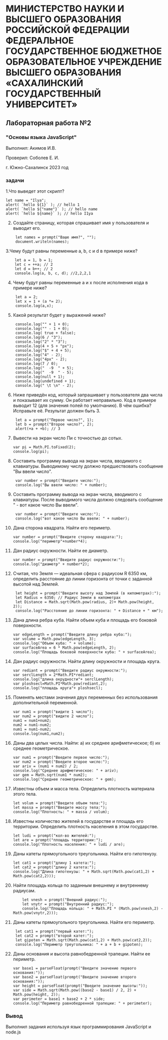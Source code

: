 # МИНИСТЕРСТВО НАУКИ И ВЫСШЕГО ОБРАЗОВАНИЯ РОССИЙСКОЙ ФЕДЕРАЦИИ ФЕДЕРАЛЬНОЕ ГОСУДАРСТВЕННОЕ БЮДЖЕТНОЕ ОБРАЗОВАТЕЛЬНОЕ УЧРЕЖДЕНИЕ ВЫСШЕГО ОБРАЗОВАНИЯ «САХАЛИНСКИЙ ГОСУДАРСТВЕННЫЙ УНИВЕРСИТЕТ»

## Лабораторная работа №2

### "Основы языка JavaScript"

Выполнил: Акимов И.В.

Проверил: Соболев Е. И.

г. Южно-Сахалинск
2023 год

### задачи
1.Что выведет этот скрипт?

    let name = "Ilya";
    alert( `hello ${1}` ); // hello 1
    alert( `hello ${"name"}` ); // hello name
    alert( `hello ${name}` ); // hello I1ya

2. Создайте страницу, которая спрашивает имя у пользователя и выводит его.

        let names = prompt("Ваше имя?", "");    
        document.writeln(names);
   
3.Чему будут равны переменные a, b, c и d в примере ниже?

        let a = 1, b = 1;
        let c = ++a; // 2
        let d = b++; // 2
        console.log(a, b, c, d); //2,2,2,1


4. Чему будут равны переменные a и x после исполнения кода в примере ниже?

        let a = 2;
        let x = 1 + (a *= 2);
        console.log(a,x);

5. Какой результат будет у выражений ниже?

        console.log("" + 1 + 0);
        console.log("" - 1 + 0);
        console.log( true + false);
        console.log(6 / "3");
        console.log("2" * "3");
        console.log(4 + 5 + "px");
        console.log("$" + 4 + 5);
        console.log("4" - 2);
        console.log("4px" - 2);
        console.log(7 / 0);
        console.log("  -9  " + 5);
        console.log("  -9  " - 5);
        console.log(null + 1);
        console.log(undefined + 1);
        console.log(" \t \n" - 2);

6. Ниже приведён код, который запрашивает у пользователя два числа и показывает их сумму. Он работает неправильно. Код в примере выводит 12 (для значения полей по умолчанию). В чём ошибка? Исправьте её. Результат должен быть 3.

        let a = prompt("Первое число?", 1);
        let b = prompt("Второе число?", 2);
        alert(+a + +b); // 3

7.  Вывести на экран число Пи с точностью до сотых.

        var pi = Math.PI.toFixed(2);
        console.log(pi);

8. Составить программу вывода на экран числа, вводимого с клавиатуры. Выводимому числу должно предшествовать сообщение "Вы ввели число".

        var number = prompt("Введите число:");
        console.log("Вы ввели число: " + number);

9. Составить программу вывода на экран числа, вводимого с клавиатуры. После выводимого числа должно следовать сообщение " - вот какое число Вы ввели".

        var number = prompt("Введите число:");
        console.log("вот какое число Вы ввели: " + number);
      
10. Дана сторона квадрата. Найти его периметр.

        var number = prompt("Ввидите сторону квадрата:");
        console.log("периметр"+number*4);

11. Дан радиус окружности. Найти ее диаметр.

        var number = prompt("Ввидите радиус окружности:");
        console.log("диаметр" + number*2);

12. Считая, что Земля — идеальная сфера с радиусом
R 6350 км, определить расстояние до линии горизонта от точки с заданной высотой над Землей.

         let height = prompt("Введите высоту над Землей (в километрах):");
         let Radius = 6350; // Радиус Земли в километрах
         let Distance = Math.sqrt(Math.pow(radius, 2)+ Math.pow(height, 2));
         console.log("Расстояние до линии горизонта: " + Distance + " км");

13. Дана длина ребра куба. Найти объем куба и площадь его боковой поверхности.

        var edgeLength = prompt("Введите длину ребра куба:");
        var volume = Math.pow(edgeLength, 3);
        console.log("Объем куба: " + volume);
        var surfaceArea = 6 * Math.pow(edgeLength, 2);
        console.log("Площадь боковой поверхности куба: " + surfaceArea);

14. Дан радиус окружности. Найти длину окружности и площадь круга.

        var rediant = prompt("Введите радиус окружности:");
        var serclLength = 2*Math.PI*rediant;
        console.log("длина окрудности"+ serclLength);
        var ploshsecl=Math.PI*Math.pow(rediant,2);
        console.log("площадь круга"+ ploshsecl);

15. Поменять местами значения двух переменных без использования дополнительной переменной.

        var num1 = prompt("видите 1 число");
        var num2 = prompt("видите 2 число");
        num1 = num1+num2;
        num2 = num1-num2;
        num1 = num1-num2;
        console.log(num1,num2);

16. Даны два целых числа. Найти: а) их среднее арифметическое; б) их среднее геометрическое.

        var num1 = prompt("Введите первое число:");
        var num2 = prompt("Введите второе число:");
        var ariv = (num1 + num2) / 2;
        console.log("Среднее арифметическое: " + ariv);
        var gem = Math.sqrt(num1 * num2);
        console.log("Среднее геометрическое: " + gem);

17. Известны объем и масса тела. Определить плотность материала этого тела. 

        let volum = prompt("Введите объем тела:");
        let massa = prompt("Введите массу тела:");
        console.log("Плотность: " + massa / volum);

18. Известны количество жителей в государстве и площадь его территории. Определить плотность населения в этом государстве.

        let ludi = prompt("кол-во жителей:");
        let are = prompt("площадь территории:");
        console.log("Плотность населения: " + ludi / are);

19. Даны катеты прямоугольного треугольника. Найти его гипотенузу. 

        let cat1 = prompt("длину 1 катета:");
        let cat2 = prompt("длину 2 катета:");
        console.log("Длина гипотенузы: " + Math.sqrt(Math.pow(cat1,2) + Math.pow(cat2,2)));

20. Найти площадь кольца по заданным внешнему и внутреннему радиусам.

            let vnesh = prompt("Внешний радиус:");
            let vnytr = prompt("Внутренний радиус:");
            console.log("Площадь кольца: " + Math.PI * (Math.pow(vnesh,2) - Math.pow(vnytr,2)));

21. Даны катеты прямоугольного треугольника. Найти его периметр. 

         let cat1 = prompt("первый катет:");
         let cat2 = prompt("второй катет:");
         let gipoten = Math.sqrt(Math.pow(cat1,2) + Math.pow(cat2,2));
         console.log("Периметр треугольника: " + a + b + gipoten);

22. Даны основания и высота равнобедренной трапеции. Найти ее периметр.

        var base1 = parseFloat(prompt("Введите значение первого основания:"));
        var base2 = parseFloat(prompt("Введите значение второго основания:"));
        var height = parseFloat(prompt("Введите значение высоты:"));
        var side = Math.sqrt(Math.pow((base2 - base1) / 2, 2) + Math.pow(height, 2));
        var perimeter = base1 + base2 + 2 * side;
        console.log("Периметр равнобедренной трапеции: " + perimeter);

### Вывод
Выполнил задания используя язык программирования JavaScript и node.js
